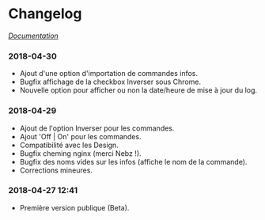 # Changelog

*[Documentation](index.md)*

### 2018-04-30

- Ajout d'une option d'importation de commandes infos.
- Bugfix affichage de la checkbox Inverser sous Chrome.
- Nouvelle option pour afficher ou non la date/heure de mise à jour du log.


### 2018-04-29

- Ajout de l'option Inverser pour les commandes.
- Ajout 'Off | On' pour les commandes.
- Compatibilité avec les Design.
- Bugfix cheming nginx (merci Nebz !).
- Bugfix des noms vides sur les infos (affiche le nom de la commande).
- Corrections mineures.

### 2018-04-27 12:41

- Première version publique (Beta).

